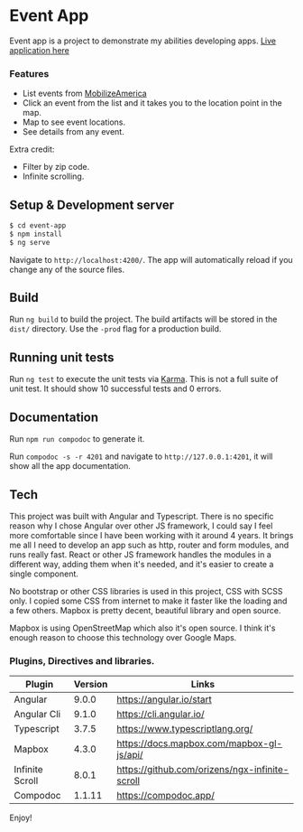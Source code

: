 # Event App
Event app is a project to demonstrate my abilities developing apps.
[Live application here](https://javi.page/event-app)

### Features
  - List events from [MobilizeAmerica](https://github.com/mobilizeamerica/api)
  - Click an event from the list and it takes you to the location point in the map.
  - Map to see event locations.
  - See details from any event.
 
Extra credit:
  - Filter by zip code.
  - Infinite scrolling.

## Setup & Development server

```sh
$ cd event-app
$ npm install
$ ng serve
```
Navigate to `http://localhost:4200/`. The app will automatically reload if you change any of the source files.
## Build

Run `ng build` to build the project. The build artifacts will be stored in the `dist/` directory. Use the `-prod` flag for a production build.

## Running unit tests

Run `ng test` to execute the unit tests via [Karma](https://karma-runner.github.io).
This is not a full suite of unit test. It should show 10 successful tests and 0 errors.

## Documentation

Run `npm run compodoc` to generate it.

Run `compodoc -s -r 4201` and navigate to `http://127.0.0.1:4201`, it will show all the app documentation.

## Tech
This project was built with Angular and Typescript. There is no specific reason why I chose Angular over other JS framework, I could say I feel more comfortable since I have been working with it around 4 years. It brings me all I need to develop an app such as http, router and form modules, and runs really fast. React or other JS framework handles the modules in a different way, adding them when it's needed, and it's easier to create a single component.

No bootstrap or other CSS libraries is used in this project, CSS with SCSS only. I copied some CSS from internet to make it faster like the loading and a few others.
Mapbox is pretty decent, beautiful library and open source. 

Mapbox is using OpenStreetMap which also it's open source. I think it's enough reason to choose this technology over Google Maps.

### Plugins, Directives and libraries.
| Plugin | Version | Links |
| ------ | ------ | ------ |
| Angular | 9.0.0 | https://angular.io/start
| Angular Cli | 9.1.0 | https://cli.angular.io/
| Typescript | 3.7.5 | https://www.typescriptlang.org/
| Mapbox | 4.3.0 | https://docs.mapbox.com/mapbox-gl-js/api/ |
| Infinite Scroll | 8.0.1 | https://github.com/orizens/ngx-infinite-scroll |
| Compodoc | 1.1.11 | https://compodoc.app/ |

Enjoy!
